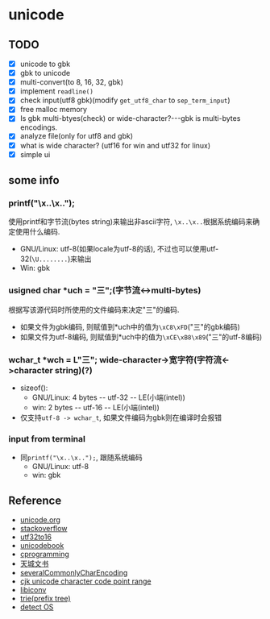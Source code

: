 # unicode

## TODO

- [x] unicode to gbk
- [x] gbk to unicode
- [x] multi-convert(to 8, 16, 32, gbk)
- [x] implement `readline()`
- [x] check input(utf8 gbk)(modify `get_utf8_char` to `sep_term_input`)
- [x] free malloc memory
- [x] Is gbk multi-btyes(check) or wide-character?---gbk is multi-bytes encodings.
- [x] analyze file(only for utf8 and gbk)
- [x] what is wide character? (utf16 for win and utf32 for linux)
- [x] simple ui

## some info

### printf("\x..\x..");

使用printf和字节流(bytes string)来输出非ascii字符, `\x..\x..`根据系统编码来确定使用什么编码.

- GNU/Linux: utf-8(如果locale为utf-8的话), 不过也可以使用utf-32(`\U........`)来输出
- Win: gbk

### usigned char \*uch = "三";(字节流<->multi-bytes)

根据写该源代码时所使用的文件编码来决定"三"的编码.

- 如果文件为gbk编码, 则赋值到\*uch中的值为`\xC8\xFD`("三"的gbk编码)
- 如果文件为utf-8编码, 则赋值到\*uch中的值为`\xCE\xB8\x89`("三"的utf-8编码)

### wchar_t \*wch = L"三"; wide-character->宽字符(字符流<->character string)(?)

- sizeof():
  * GNU/Linux: 4 bytes -- utf-32 -- LE(小端(intel))
  * win: 2 bytes -- utf-16 -- LE(小端(intel))
- 仅支持`utf-8 -> wchar_t`, 如果文件编码为gbk则在编译时会报错

### input from terminal

- 同`printf("\x..\x..");`, 跟随系统编码
  * GNU/Linux: utf-8
  * win: gbk

## Reference

- [unicode.org](https://www.unicode.org/faq/utf_bom.html)
- [stackoverflow](https://stackoverflow.com/questions/496321/utf-8-utf-16-and-utf-32)
- [utf32to16](https://stackoverflow.com/questions/66679330/convert-unicode-codepoint-to-utf-16)
- [unicodebook](https://unicodebook.readthedocs.io/programming_languages.html)
- [cprogramming](https://www.cprogramming.com/tutorial/unicode.html)
- [天城文书](https://www.52unicode.com/devanagari-zifu)
- [severalCommonlyCharEncoding](https://dailc.github.io/2017/05/17/severalCommonlyCharEncoding.html)
- [cjk unicode character code point range](https://stackoverflow.com/questions/1366068/whats-the-complete-range-for-chinese-characters-in-unicode)
- [libiconv](https://www.gnu.org/software/libiconv/)
- [trie(prefix tree)](https://en.wikipedia.org/wiki/Trie)
- [detect OS](https://www.geeksforgeeks.org/how-to-detect-operating-system-through-a-c-program/)
